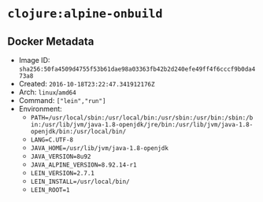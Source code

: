 # `clojure:alpine-onbuild`

## Docker Metadata

- Image ID: `sha256:50fa4509d4755f53b61dae98a03363fb42b2d240efe49ff4f6cccf9b0da473a8`
- Created: `2016-10-18T23:22:47.341912176Z`
- Arch: `linux`/`amd64`
- Command: `["lein","run"]`
- Environment:
  - `PATH=/usr/local/sbin:/usr/local/bin:/usr/sbin:/usr/bin:/sbin:/bin:/usr/lib/jvm/java-1.8-openjdk/jre/bin:/usr/lib/jvm/java-1.8-openjdk/bin:/usr/local/bin/`
  - `LANG=C.UTF-8`
  - `JAVA_HOME=/usr/lib/jvm/java-1.8-openjdk`
  - `JAVA_VERSION=8u92`
  - `JAVA_ALPINE_VERSION=8.92.14-r1`
  - `LEIN_VERSION=2.7.1`
  - `LEIN_INSTALL=/usr/local/bin/`
  - `LEIN_ROOT=1`
